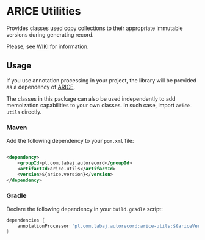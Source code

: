 # ARICE Utilities

Provides classes used copy collections to their appropriate immutable versions during generating record.

Please, see [WIKI](https://github.com/pawellabaj/auto-record/wiki/ARICE) for information.

## Usage

If you use annotation processing in your project, the library will be provided as a dependency of [ARICE](https://github.com/pawellabaj/auto-record/tree/main/arice/extension).

The classes in this package can also be used independently to add memoization capabilities to your own classes.
In such case, import `arice-utils` directly.

### Maven

Add the following dependency to your `pom.xml` file:

```xml

<dependency>
    <groupId>pl.com.labaj.autorecord</groupId>
    <artifactId>arice-utils</artifactId>
    <version>${arice.version}</version>
</dependency>
```

### Gradle

Declare the following dependency in your `build.gradle` script:

```groovy
dependencies {
    annotationProcessor 'pl.com.labaj.autorecord:arice-utils:${ariceVersion}'
}